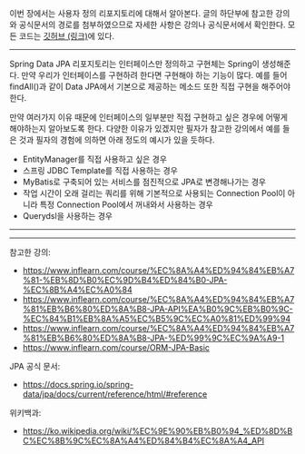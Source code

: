 이번 장에서는 사용자 정의 리포지토리에 대해서 알아본다.
글의 하단부에 참고한 강의와 공식문서의 경로를 첨부하였으므로 자세한 사항은 강의나 공식문서에서 확인한다.
모든 코드는 [깃허브 (링크)](https://github.com/roy-zz/data-jpa)에 있다.

---

Spring Data JPA 리포지토리는 인터페이스만 정의하고 구현체는 Spring이 생성해준다.
만약 우리가 인터페이스를 구현하려 한다면 구현해야 하는 기능이 많다.
예를 들어 findAll()과 같이 Data JPA에서 기본으로 제공하는 메소드 또한 직접 구현을 해주어야한다.

만약 여러가지 이유 때문에 인터페이스의 일부분만 직접 구현하고 싶은 경우에 어떻게 해야하는지 알아보도록 한다.
다양한 이유가 있겠지만 필자가 참고한 강의에서 예를 들은 것과 필자의 경험에 의하면 아래 정도의 예시가 있을 듯하다.

- EntityManager를 직접 사용하고 싶은 경우
- 스프링 JDBC Template를 직접 사용하는 경우
- MyBatis로 구축되어 있는 서비스를 점진적으로 JPA로 변경해나가는 경우
- 작업 시간이 오래 걸리는 쿼리를 위해 기본적으로 사용되는 Connection Pool이 아니라 특정 Connection Pool에서 꺼내와서 사용하는 경우
- Querydsl을 사용하는 경우

---






---

참고한 강의:

- https://www.inflearn.com/course/%EC%8A%A4%ED%94%84%EB%A7%81-%EB%8D%B0%EC%9D%B4%ED%84%B0-JPA-%EC%8B%A4%EC%A0%84
- https://www.inflearn.com/course/%EC%8A%A4%ED%94%84%EB%A7%81%EB%B6%80%ED%8A%B8-JPA-API%EA%B0%9C%EB%B0%9C-%EC%84%B1%EB%8A%A5%EC%B5%9C%EC%A0%81%ED%99%94
- https://www.inflearn.com/course/%EC%8A%A4%ED%94%84%EB%A7%81%EB%B6%80%ED%8A%B8-JPA-%ED%99%9C%EC%9A%A9-1
- https://www.inflearn.com/course/ORM-JPA-Basic

JPA 공식 문서:

- https://docs.spring.io/spring-data/jpa/docs/current/reference/html/#reference

위키백과:

- https://ko.wikipedia.org/wiki/%EC%9E%90%EB%B0%94_%ED%8D%BC%EC%8B%9C%EC%8A%A4%ED%84%B4%EC%8A%A4_API